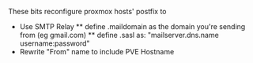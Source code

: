 These bits reconfigure proxmox hosts' postfix to
* Use SMTP Relay
** define .maildomain as the domain you're sending from (eg gmail.com)
** define .sasl as: "mailserver.dns.name username:password"
* Rewrite "From" name to include PVE Hostname
